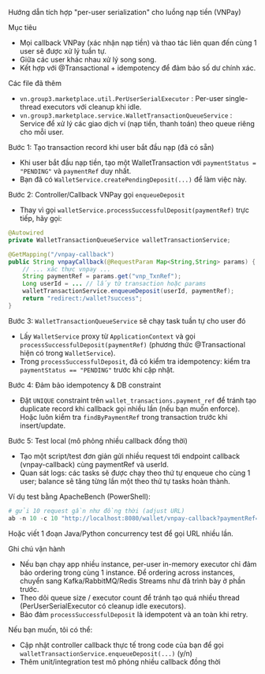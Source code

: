 Hướng dẫn tích hợp "per-user serialization" cho luồng nạp tiền (VNPay)

Mục tiêu
- Mọi callback VNPay (xác nhận nạp tiền) và thao tác liên quan đến cùng 1 user sẽ được xử lý tuần tự.
- Giữa các user khác nhau xử lý song song.
- Kết hợp với @Transactional + idempotency để đảm bảo số dư chính xác.

Các file đã thêm
- `vn.group3.marketplace.util.PerUserSerialExecutor` : Per-user single-thread executors với cleanup khi idle.
- `vn.group3.marketplace.service.WalletTransactionQueueService` : Service để xử lý các giao dịch ví (nạp tiền, thanh toán) theo queue riêng cho mỗi user.

Bước 1: Tạo transaction record khi user bắt đầu nạp (đã có sẵn)
- Khi user bắt đầu nạp tiền, tạo một WalletTransaction với `paymentStatus = "PENDING"` và `paymentRef` duy nhất.
- Bạn đã có `WalletService.createPendingDeposit(...)` để làm việc này.

Bước 2: Controller/Callback VNPay gọi `enqueueDeposit`
- Thay vì gọi `walletService.processSuccessfulDeposit(paymentRef)` trực tiếp, hãy gọi:

```java
@Autowired
private WalletTransactionQueueService walletTransactionService;

@GetMapping("/vnpay-callback")
public String vnpayCallback(@RequestParam Map<String,String> params) {
    // ... xác thực vnpay ...
    String paymentRef = params.get("vnp_TxnRef");
    Long userId = ... // lấy từ transaction hoặc params
    walletTransactionService.enqueueDeposit(userId, paymentRef);
    return "redirect:/wallet?success";
}
```

Bước 3: `WalletTransactionQueueService` sẽ chạy task tuần tự cho user đó
- Lấy `WalletService` proxy từ `ApplicationContext` và gọi `processSuccessfulDeposit(paymentRef)` (phương thức @Transactional hiện có trong `WalletService`).
- Trong `processSuccessfulDeposit`, đã có kiểm tra idempotency: kiểm tra `paymentStatus == "PENDING"` trước khi cập nhật.

Bước 4: Đảm bảo idempotency & DB constraint
- Đặt `UNIQUE` constraint trên `wallet_transactions.payment_ref` để tránh tạo duplicate record khi callback gọi nhiều lần (nếu bạn muốn enforce). Hoặc luôn kiểm tra `findByPaymentRef` trong transaction trước khi insert/update.

Bước 5: Test local (mô phỏng nhiều callback đồng thời)
- Tạo một script/test đơn giản gửi nhiều request tới endpoint callback (vnpay-callback) cùng paymentRef và userId.
- Quan sát logs: các tasks sẽ được chạy theo thứ tự enqueue cho cùng 1 user; balance sẽ tăng từng lần một theo thứ tự tasks hoàn thành.

Ví dụ test bằng ApacheBench (PowerShell):

```powershell
# gửi 10 request gần như đồng thời (adjust URL)
ab -n 10 -c 10 "http://localhost:8080/wallet/vnpay-callback?paymentRef=REF123&userId=42"
```

Hoặc viết 1 đoạn Java/Python concurrency test để gọi URL nhiều lần.

Ghi chú vận hành
- Nếu bạn chạy app nhiều instance, per-user in-memory executor chỉ đảm bảo ordering trong cùng 1 instance. Để ordering across instances, chuyển sang Kafka/RabbitMQ/Redis Streams như đã trình bày ở phần trước.
- Theo dõi queue size / executor count để tránh tạo quá nhiều thread (PerUserSerialExecutor có cleanup idle executors).
- Bảo đảm `processSuccessfulDeposit` là idempotent và an toàn khi retry.

Nếu bạn muốn, tôi có thể:
- Cập nhật controller callback thực tế trong code của bạn để gọi `walletTransactionService.enqueueDeposit(...)` (y/n)
- Thêm unit/integration test mô phỏng nhiều callback đồng thời

